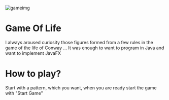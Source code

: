 ![gameimg](https://cloud.githubusercontent.com/assets/20020612/21897521/d11b18d2-d8b7-11e6-8659-4012fe720614.png)

# Game Of Life
I always aroused curiosity those figures formed from a few rules
in the game of the life of Conway ... It was enough to want to program
in Java and want to implement JavaFX

# How to play?
Start with a pattern, which you want, when you are ready start
the game with "Start Game"
